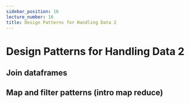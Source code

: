 ```yaml
---
sidebar_position: 16
lecture_number: 16
title: Design Patterns for Handling Data 2
---
```


# Design Patterns for Handling Data 2

## Join dataframes
## Map and filter patterns (intro map reduce)